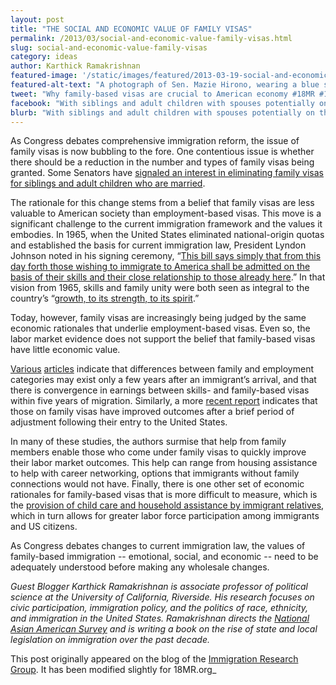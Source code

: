 ```yaml
---
layout: post
title: "THE SOCIAL AND ECONOMIC VALUE OF FAMILY VISAS"
permalink: /2013/03/social-and-economic-value-family-visas.html
slug: social-and-economic-value-family-visas
category: ideas
author: Karthick Ramakrishnan
featured-image: '/static/images/featured/2013-03-19-social-and-economic-value-family-visas.png'
featured-alt-text: "A photograph of Sen. Mazie Hirono, wearing a blue suit on a yellow background. The text reads: '...as we're focused on employment-based immigration, we should not get tunnel vision and forget the human element of immigration. Of course I am talking about the need to expand the opportunities for families to be reunited and kept together. And this should include LGBT families. Family based immigration is essential to ensure the continued vitality of the American economy. In fact, the success of immigrants in this country is often the story of the success of immigrants with their families. I speak from personal experience being an immigrant myself.' - Senator Mazie Hirono"
tweet: "Why family-based visas are crucial to American economy #18MR #18millionhearts @karthickr"
facebook: "With siblings and adult children with spouses potentially on the chopping block for family-based visas, there is an urgent need for decision makers to recognize how family-based immigrants conrtibute just as much to a vibrant and successful economy as hi-skilled immigrants. Karthick Ramakrishnan, director of the National Asian American Survey, points to studies showing that family-based immigrants strengthen communities through their labor, entrepreneurship, help with child care, and more."
blurb: "With siblings and adult children with spouses potentially on the chopping block for family-based visas, there is an urgent need for decision makers to recognize how family-based immigrants conrtibute just as much to a vibrant and successful economy as hi-skilled immigrants. Karthick Ramakrishnan, director of the National Asian American Survey, points to studies showing that family-based immigrants strengthen communities through their labor, entrepreneurship, help with child care, and more."
---
```


As Congress debates comprehensive immigration reform, the issue of family visas is now bubbling to the fore. One contentious issue is whether there should be a reduction in the number and types of family visas being granted. Some Senators have [signaled an interest in eliminating family visas for siblings and adult children who are married](http://www.washingtonpost.com/politics/senate-group-considers-large-reduction-in-family-visas-as-part-of-immigration-deal/2013/03/14/90252aae-8be8-11e2-9f54-f3fdd70acad2_story.html).

The rationale for this change stems from a belief that family visas are less valuable to American society than employment-based visas. This move is a significant challenge to the current immigration framework and the values it embodies. In 1965, when the United States eliminated national-origin quotas and established the basis for current immigration law, President Lyndon Johnson noted in his signing ceremony, “[This bill says simply that from this day forth those wishing to immigrate to America shall be admitted on the basis of their skills and their close relationship to those already here](http://www.lbjlib.utexas.edu/johnson/archives.hom/speeches.hom/651003.asp).” In that vision from 1965, skills and family unity were both seen as integral to the country’s “[growth, to its strength, to its spirit](http://www.lbjlib.utexas.edu/johnson/archives.hom/speeches.hom/651003.asp).”

Today, however, family visas are increasingly being judged by the same economic rationales that underlie employment-based visas. Even so, the labor market evidence does not support the belief that family-based visas have little economic value.

[Various](http://www.jstor.org/discover/10.2307/2546998?uid=3739960&uid=2&uid=4&uid=3739256&sid=21102009834407) [articles](http://www.jstor.org/discover/10.2307/2547394?uid=3739960&uid=2&uid=4&uid=3739256&sid=21102009834407) indicate that differences between family and employment categories may exist only a few years after an immigrant’s arrival, and that there is convergence in earnings between skills- and family-based visas within five years of migration. Similarly, a more [recent report](http://www.migrationpolicy.org/pubs/BrainWasteOct08.pdf) indicates that those on family visas have improved outcomes after a brief period of adjustment following their entry to the United States.

In many of these studies, the authors surmise that help from family members enable those who come under family visas to quickly improve their labor market outcomes. This help can range from housing assistance to help with career networking, options that immigrants without family connections would not have. Finally, there is one other set of economic rationales for family-based visas that is more difficult to measure, which is the [provision of child care and household assistance by immigrant relatives](http://www.immigrationpolicy.org/just-facts/advantages-family-based-immigration), which in turn allows for greater labor force participation among immigrants and US citizens.

As Congress debates changes to current immigration law, the values of family-based immigration -- emotional, social, and economic -- need to be adequately understood before making any wholesale changes.

_Guest Blogger Karthick Ramakrishnan is associate professor of political science at the University of California, Riverside. His research focuses on civic participation, immigration policy, and the politics of race, ethnicity, and immigration in the United States. Ramakrishnan directs the [National Asian American Survey](http://www.naasurvey.com/) and is writing a book on the rise of state and local legislation on immigration over the past decade._

This post originally appeared on the blog of the [Immigration Research Group](http://immigration.ucr.edu/blog/files/value-family-visas.html). It has been modified slightly for 18MR.org_
